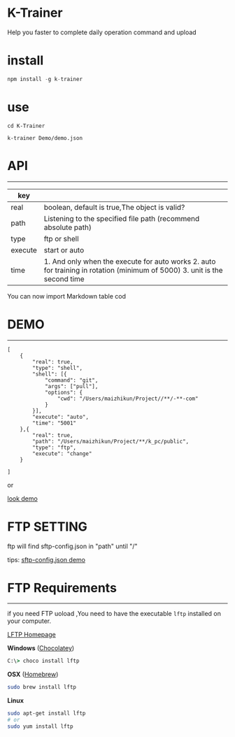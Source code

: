 # K-Trainer

Help you faster to complete daily operation command and upload


# install

```javascript
npm install -g k-trainer
```

# use

```
cd K-Trainer

k-trainer Demo/demo.json 
```

# API
---

| key     |                                                                                                                               |
|---------|-------------------------------------------------------------------------------------------------------------------------------|
| real    | boolean, default is true,The object is valid?                                                                                 |
| path    | Listening to the specified file path (recommend absolute path)                                                                |
| type    | ftp  or shell                                                                                                                  |
| execute | start or auto                                                                                                                 |
| time    | 1. And only when the execute for auto works   2. auto for training in rotation (minimum of 5000)   3. unit is the second time |
You can now import Markdown table cod

# DEMO
---

```shell
[
    {
        "real": true,
        "type": "shell",
        "shell": [{
            "command": "git",
            "args": ["pull"],
            "options": {
                "cwd": "/Users/maizhikun/Project//**/-**-com"
            }
        }],
        "execute": "auto",
        "time": "5001"
    },{
        "real": true,
        "path": "/Users/maizhikun/Project/**/k_pc/public",
        "type": "ftp",
        "execute": "change"
    }

]
```

or

[look demo](/./Demo/demo.json) 

# FTP SETTING

ftp will find sftp-config.json in "path" until "/" 

tips:  [sftp-config.json demo](http://wbond.net/sublime_packages/sftp/settings) 

# FTP Requirements
---

if you need FTP uoload ,You need to have the executable `lftp` installed on your computer.

[LFTP Homepage](http://lftp.yar.ru/)

**Windows** ([Chocolatey](https://chocolatey.org/))
```cmd
C:\> choco install lftp
```
**OSX** ([Homebrew](http://brew.sh/))
```bash
sudo brew install lftp
```
**Linux**
```bash
sudo apt-get install lftp
# or
sudo yum install lftp
```

